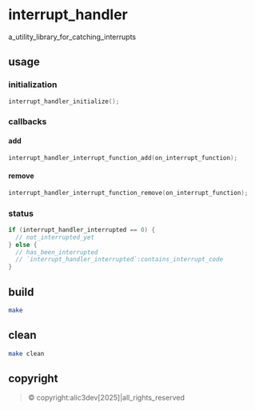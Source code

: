 # interrupt_handler

a_utility_library_for_catching_interrupts

## usage

### initialization

```c
interrupt_handler_initialize();
```

### callbacks

#### add

```c
interrupt_handler_interrupt_function_add(on_interrupt_function);
```

#### remove

```c
interrupt_handler_interrupt_function_remove(on_interrupt_function);
```

### status

```c
if (interrupt_handler_interrupted == 0) {
  // not_interrupted_yet
} else {
  // has_been_interrupted
  // `interrupt_handler_interrupted`:contains_interrupt_code
}
```

## build

```sh
make
```

## clean

```sh
make clean
```

## copyright

> ©️ copyright:alic3dev[2025]|all_rights_reserved

